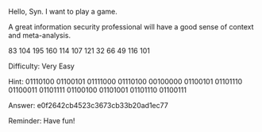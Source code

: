 Hello, Syn.  I want to play a game.

A great information security professional will have a good sense of context and meta-analysis.  

83 104 195 160 114 107 121 32 66 49 116 101

Difficulty: Very Easy 

Hint:
01110100 01100101 01111000 01110100 00100000 01100101 01101110 01100011 01101111 01100100 01101001 01101110 01100111

Answer: e0f2642cb4523c3673cb33b20ad1ec77

Reminder: Have fun!